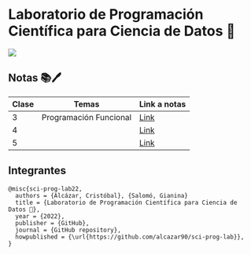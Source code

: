 # Laboratorio de Programación Científica para Ciencia de Datos 🧪

![](https://github.com/alcazar90/sci-prog-lab/raw/main/assets/plaza_95.gif)

## Notas 📚🖊️


| Clase | Temas        		 |  Link a  notas       |
| ----- | ---------------------- | -------------------  |
|   3   | Programación Funcional |  [Link](https://github.com/alcazar90/sci-prog-lab/tree/main/clases/03-programacion-funcional)    |
|   4   | 			 |  [Link]() 		|
|   5   |  			 |  [Link]()   	        |




## Integrantes

```
@misc{sci-prog-lab22,
  authors = {Alcázar, Cristóbal}, {Salomó, Gianina}
  title = {Laboratorio de Programación Científica para Ciencia de Datos 🧪},
  year = {2022},
  publisher = {GitHub},
  journal = {GitHub repository},
  howpublished = {\url{https://github.com/alcazar90/sci-prog-lab}},
}
```
